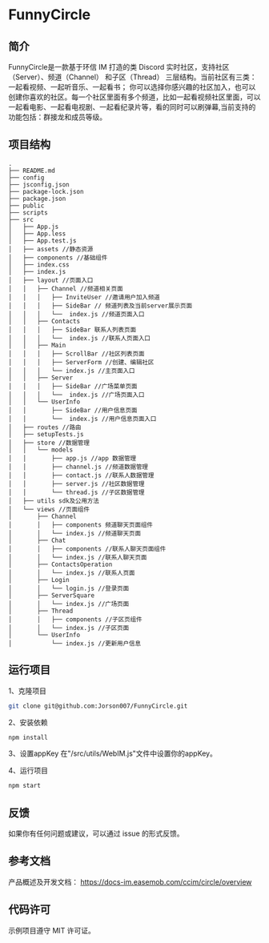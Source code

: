 # FunnyCircle

## 简介

FunnyCircle是一款基于环信 IM 打造的类 Discord 实时社区，支持社区（Server）、频道（Channel） 和子区（Thread） 三层结构。当前社区有三类：一起看视频、一起听音乐、一起看书；
你可以选择你感兴趣的社区加入，也可以创建你喜欢的社区。每一个社区里面有多个频道，比如一起看视频社区里面，可以一起看电影、一起看电视剧、一起看纪录片等，看的同时可以刷弹幕,当前支持的功能包括：群接龙和成员等级。

## 项目结构

```
.
├── README.md
├── config
├── jsconfig.json
├── package-lock.json
├── package.json
├── public
├── scripts
├── src
│   ├── App.js
│   ├── App.less
│   ├── App.test.js
│   ├── assets //静态资源
│   ├── components //基础组件
│   ├── index.css
│   ├── index.js
│   ├── layout //页面入口
│   │   ├── Channel //频道相关页面
│   │   │   ├── InviteUser //邀请用户加入频道
│   │   │   ├── SideBar // 频道列表及当前server展示页面
│   │   │   └──  index.js //频道页面入口
│   │   ├── Contacts
│   │   │   ├── SideBar 联系人列表页面
│   │   │   └──  index.js //联系人页面入口
│   │   ├── Main
│   │   │   ├── ScrollBar //社区列表页面
│   │   │   ├── ServerForm //创建、编辑社区
│   │   │   └── index.js //主页面入口
│   │   ├── Server
│   │   │   ├── SideBar //广场菜单页面
│   │   │   └──  index.js //广场页面入口
│   │   └── UserInfo
│   │       ├── SideBar //用户信息页面
│   │       └──  index.js //用户信息页面入口
│   ├── routes //路由
│   ├── setupTests.js
│   ├── store //数据管理
│   │   └── models
│   │       ├── app.js //app 数据管理
│   │       ├── channel.js //频道数据管理
│   │       ├── contact.js //联系人数据管理
│   │       ├── server.js //社区数据管理
│   │       └── thread.js //子区数据管理
│   ├── utils sdk及公用方法
│   └── views //页面组件
│       ├── Channel
│       │   ├── components 频道聊天页面组件
│       │   └── index.js //频道聊天页面
│       ├── Chat
│       │   ├── components //联系人聊天页面组件
│       │   └── index.js //联系人聊天页面
│       ├── ContactsOperation
│       │   └── index.js //联系人页面
│       ├── Login
│       │   └── login.js //登录页面
│       ├── ServerSquare
│       │   └── index.js //广场页面
│       ├── Thread
│       │   ├── components //子区页组件
│       │   └── index.js //子区页面
│       └── UserInfo
│           └── index.js //更新用户信息

```


## 运行项目

1、克隆项目  
```bash
git clone git@github.com:Jorson007/FunnyCircle.git
```

2、安装依赖
```bash
npm install
```

3、设置appKey
在"/src/utils/WebIM.js"文件中设置你的appKey。

4、运行项目

```bash
npm start
```
## 反馈
如果你有任何问题或建议，可以通过 issue 的形式反馈。

## 参考文档

产品概述及开发文档：
https://docs-im.easemob.com/ccim/circle/overview

## 代码许可
示例项目遵守 MIT 许可证。
